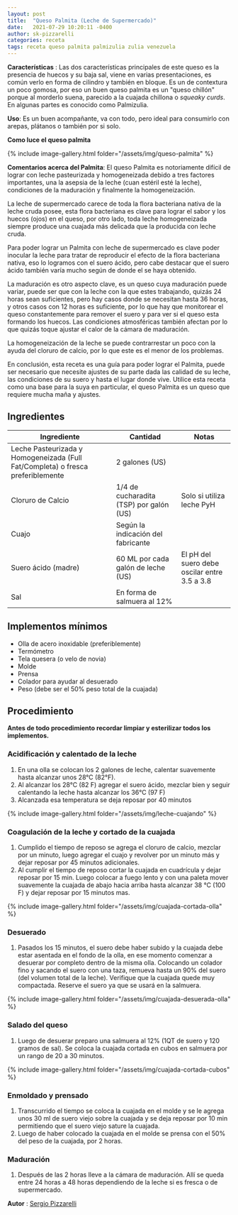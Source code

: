 ```yaml
---
layout: post
title:  "Queso Palmita (Leche de Supermercado)"
date:   2021-07-29 10:20:11 -0400
author: sk-pizzarelli
categories: receta
tags: receta queso palmita palmizulia zulia venezuela
---
```


**Características** : Las dos características principales de este queso es la presencia de huecos y su baja sal, viene en varias presentaciones, es común verlo en forma de cilindro y también en bloque. Es un de contextura un poco gomosa, por eso un buen queso palmita es un "queso chillón" porque al morderlo suena, parecido a la cuajada chillona o _squeaky curds_. En algunas partes es conocido como Palmizulia.

**Uso**: Es un buen acompañante, va con todo, pero ideal para consumirlo con arepas, plátanos o también por si solo.

**Como luce el queso palmita**

{% include image-gallery.html folder="/assets/img/queso-palmita" %} 

**Comentarios acerca del Palmita**: El queso Palmita es notoriamente difícil de lograr con leche pasteurizada y homogeneizada debido a tres factores importantes, una la asepsia de la leche (cuan estéril esté la leche), condiciones de la maduración y finalmente la homogeneización.

La leche de supermercado carece de toda la flora bacteriana nativa de la leche cruda posee, esta flora bacteriana es clave para lograr el sabor y los huecos (ojos) en el queso, por otro lado, toda leche homogeneizada siempre produce una cuajada más delicada que la producida con leche cruda.

Para poder lograr un Palmita con leche de supermercado es clave poder inocular la leche para tratar de reproducir el efecto de la flora bacteriana nativa, eso lo logramos con el suero ácido, pero cabe destacar que el suero ácido también varía mucho según de donde el se haya obtenido.

La maduración es otro aspecto clave, es un queso cuya maduración puede variar, puede ser que con la leche con la que estes trabajando, quizás 24 horas sean suficientes, pero hay casos donde se necesitan hasta 36 horas, y otros casos con 12 horas es suficiente, por lo que hay que monitorear el queso constantemente para remover el suero y para ver si el queso esta formando los huecos. Las condiciones atmosféricas también afectan por lo que quizás toque ajustar el calor de la cámara de maduración.

La homogeneización de la leche se puede contrarrestar un poco con la ayuda del cloruro de calcio, por lo que este es el menor de los problemas.

En conclusión, esta receta es una guía para poder lograr el Palmita, puede ser necesario que necesite ajustes de su parte dada las calidad de su leche, las condiciones de su suero y hasta el lugar donde vive. Utilice esta receta como una base para la suya en particular, el queso Palmita es un queso que requiere mucha maña y ajustes.

## Ingredientes

Ingrediente | Cantidad | Notas
------------| ---------| -----
Leche Pasteurizada y Homogeneizada (Full Fat/Completa) o fresca preferiblemente | 2 galones (US) |
Cloruro de Calcio | 1/4 de cucharadita (TSP) por galón (US) | Solo si utiliza leche PyH
Cuajo | Según la indicación del fabricante | 
Suero ácido (madre) | 60 ML por cada galón de leche (US) | El pH del suero debe oscilar entre 3.5 a 3.8 
Sal | En forma de salmuera al 12% | 

## Implementos mínimos

- Olla de acero inoxidable (preferiblemente)
- Termómetro
- Tela quesera (o velo de novia)
- Molde
- Prensa
- Colador para ayudar al desuerado
- Peso (debe ser el 50% peso total de la cuajada)


## Procedimiento

**Antes de todo procedimiento recordar limpiar y esterilizar todos los implementos.**

### Acidificación y calentado de la leche

1. En una olla se colocan los 2 galones de leche, calentar suavemente hasta alcanzar unos 28°C (82°F). 
2. Al alcanzar los 28°C (82 F) agregar el suero ácido, mezclar bien y seguir calentando la leche hasta alcanzar los 36°C (97 F)
3. Alcanzada esa temperatura se deja reposar por 40 minutos

{% include image-gallery.html folder="/assets/img/leche-cuajando" %} 

### Coagulación de la leche y cortado de la cuajada

1. Cumplido el tiempo de reposo se agrega el cloruro de calcio, mezclar por un minuto, luego agregar el cuajo y revolver por un minuto más y dejar reposar por 45 minutos adicionales. 
2. Al cumplir el tiempo de reposo cortar la cuajada en cuadrícula y dejar reposar por 15 min. Luego colocar a fuego lento y con una paleta mover suavemente la cuajada de abajo hacia arriba hasta alcanzar 38 °C (100 F) y dejar reposar por 15 minutos mas.
   
{% include image-gallery.html folder="/assets/img/cuajada-cortada-olla" %} 

### Desuerado

1. Pasados los 15 minutos, el suero debe haber subido y la cuajada debe estar asentada en el fondo de la olla, en ese momento comenzar a desuerar por completo dentro de la misma olla. Colocando un colador fino y sacando el suero con una taza, remueva hasta un 90% del suero (del volumen total de la leche). Verifique que la cuajada quede muy compactada. Reserve el suero ya que se usará en la salmuera.

{% include image-gallery.html folder="/assets/img/cuajada-desuerada-olla" %} 

### Salado del queso

1. Luego de desuerar preparo una salmuera al 12% (1QT de suero y 120 gramos de sal). Se coloca la cuajada cortada en cubos en salmuera por un rango de 20 a 30 minutos.

{% include image-gallery.html folder="/assets/img/cuajada-cortada-cubos" %} 

### Enmoldado y prensado

1. Transcurrido el tiempo se coloca la cuajada en el molde y se le agrega unos 30 ml de suero viejo sobre la cuajada y se deja reposar por 10 min permitiendo que el suero viejo sature la cuajada.
2. Luego de haber colocado la cuajada en el molde se prensa con el 50% del peso de la cuajada, por 2 horas. 

### Maduración
1.  Después de las 2 horas lleve a la cámara de maduración. Allí se queda entre 24 horas a 48 horas dependiendo de la leche si es fresca o de supermercado.

**Autor** : [Sergio Pizzarelli](https://www.instagram.com/seryop23/)